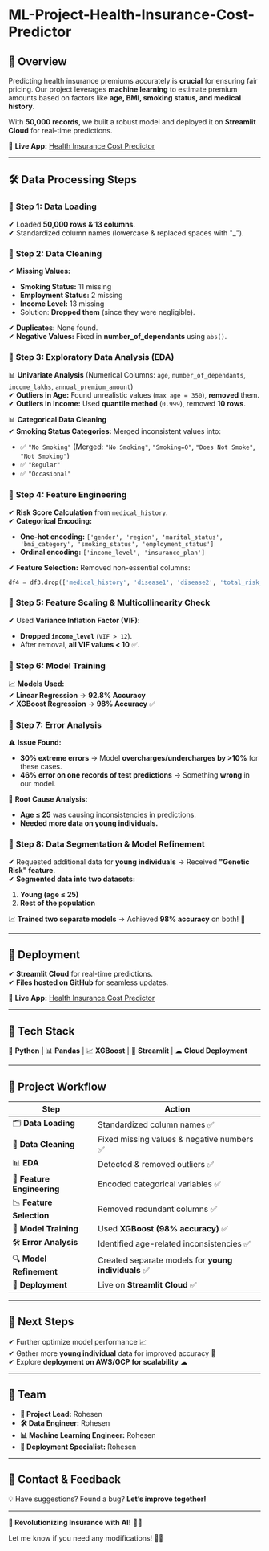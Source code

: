 # ML-Project-Health-Insurance-Cost-Predictor  

## 📌 **Overview**  
Predicting health insurance premiums accurately is **crucial** for ensuring fair pricing. Our project leverages **machine learning** to estimate premium amounts based on factors like **age, BMI, smoking status, and medical history**.  

With **50,000 records**, we built a robust model and deployed it on **Streamlit Cloud** for real-time predictions.  

🔗 **Live App:** [Health Insurance Cost Predictor](https://ml-project-health-insurance-cost-predictor-rohesen.streamlit.app/)  

---

## 🛠 **Data Processing Steps**  

### 🔹 **Step 1: Data Loading**  
✔ Loaded **50,000 rows & 13 columns**.  
✔ Standardized column names (lowercase & replaced spaces with "_").  

### 🔹 **Step 2: Data Cleaning**  
✔ **Missing Values:**  
   - **Smoking Status:** 11 missing  
   - **Employment Status:** 2 missing  
   - **Income Level:** 13 missing  
   - Solution: **Dropped them** (since they were negligible).  

✔ **Duplicates:** None found.  
✔ **Negative Values:** Fixed in **number_of_dependants** using `abs()`.  

### 🔹 **Step 3: Exploratory Data Analysis (EDA)**  
📊 **Univariate Analysis** (Numerical Columns: `age`, `number_of_dependants`, `income_lakhs`, `annual_premium_amount`)  
✔ **Outliers in Age:** Found unrealistic values (`max age = 350`), **removed** them.  
✔ **Outliers in Income:** Used **quantile method** (`0.999`), removed **10 rows**.  

📊 **Categorical Data Cleaning**  
✔ **Smoking Status Categories:** Merged inconsistent values into:  
   - ✅ `"No Smoking"` (Merged: `"No Smoking"`, `"Smoking=0"`, `"Does Not Smoke"`, `"Not Smoking"`)  
   - ✅ `"Regular"`  
   - ✅ `"Occasional"`  

### 🔹 **Step 4: Feature Engineering**  
✔ **Risk Score Calculation** from `medical_history`.  
✔ **Categorical Encoding:**  
   - **One-hot encoding:** `['gender', 'region', 'marital_status', 'bmi_category', 'smoking_status', 'employment_status']`  
   - **Ordinal encoding:** `['income_level', 'insurance_plan']`  

✔ **Feature Selection:** Removed non-essential columns:  
   ```python
   df4 = df3.drop(['medical_history', 'disease1', 'disease2', 'total_risk_score'], axis=1)
   ```  

### 🔹 **Step 5: Feature Scaling & Multicollinearity Check**  
✔ Used **Variance Inflation Factor (VIF)**:  
   - **Dropped `income_level`** (`VIF > 12`).  
   - After removal, **all VIF values < 10** ✅.  

### 🔹 **Step 6: Model Training**  
📈 **Models Used:**  
✔ **Linear Regression** → **92.8% Accuracy**  
✔ **XGBoost Regression** → **98% Accuracy** ✅  

### 🔹 **Step 7: Error Analysis**  
⚠ **Issue Found:**  
- **30% extreme errors** → Model **overcharges/undercharges by >10%** for these cases.  
- **46% error on one records of test predictions** → Something **wrong** in our model.  

🔎 **Root Cause Analysis:**  
- **Age ≤ 25** was causing inconsistencies in predictions.  
- **Needed more data on young individuals.**  

### 🔹 **Step 8: Data Segmentation & Model Refinement**  
✔ Requested additional data for **young individuals** → Received **"Genetic Risk" feature**.  
✔ **Segmented data into two datasets:**  
   1. **Young (age ≤ 25)**  
   2. **Rest of the population**  

📈 **Trained two separate models** → Achieved **98% accuracy** on both! 🎯  

---

## 🚀 **Deployment**  
✔ **Streamlit Cloud** for real-time predictions.  
✔ **Files hosted on GitHub** for seamless updates.  

🔗 **Live App:** [Health Insurance Cost Predictor](https://ml-project-health-insurance-cost-predictor-rohesen.streamlit.app/)  

---

## 📌 **Tech Stack**  
🚀 **Python** | 📊 **Pandas** | 📈 **XGBoost** | 🎨 **Streamlit** | ☁ **Cloud Deployment**  

---

## 📅 **Project Workflow**  

| **Step** | **Action** |  
|----------|-----------|  
| 🗂 **Data Loading** | Standardized column names ✅ |  
| 🧹 **Data Cleaning** | Fixed missing values & negative numbers ✅ |  
| 📊 **EDA** | Detected & removed outliers ✅ |  
| 🎯 **Feature Engineering** | Encoded categorical variables ✅ |  
| 📉 **Feature Selection** | Removed redundant columns ✅ |  
| 🤖 **Model Training** | Used **XGBoost (98% accuracy)** ✅ |  
| 🛠 **Error Analysis** | Identified age-related inconsistencies ✅ |  
| 🔍 **Model Refinement** | Created separate models for **young individuals** ✅ |  
| 🚀 **Deployment** | Live on **Streamlit Cloud** ✅ |  

---

## 🔄 **Next Steps**  
✔ Further optimize model performance 📈  
✔ Gather more **young individual** data for improved accuracy 🎯  
✔ Explore **deployment on AWS/GCP for scalability** ☁  

---

## 👥 **Team**  
- **📌 Project Lead:** Rohesen  
- **🛠 Data Engineer:** Rohesen 
- **📊 Machine Learning Engineer:** Rohesen 
- **📢 Deployment Specialist:** Rohesen  

---

## 💬 **Contact & Feedback**  
💡 Have suggestions? Found a bug? **Let’s improve together!**   

---

**🚀 Revolutionizing Insurance with AI!** 🏥💡  

Let me know if you need any modifications! 🚀🔥
